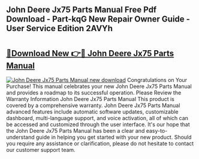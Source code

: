 ## John Deere Jx75 Parts Manual Free Pdf Download - Part-kqG New Repair Owner Guide - User Service Edition 2AVYh

# <h2><a href="http://bc68012.oget.top/?id=John+Deere+Jx75+Parts+Manual">🔗Download New 👉🔴 John Deere Jx75 Parts Manual</a></h2>

[![John Deere Jx75 Parts Manual new download](https://i.imgur.com/5g1atiW.png)](http://bc68012.oget.top/?id=John+Deere+Jx75+Parts+Manual)
Congratulations on Your Purchase! This manual celebrates your new John Deere Jx75 Parts Manual and provides a roadmap to its successful operation. Please Review the Warranty Information John Deere Jx75 Parts Manual This product is covered by a comprehensive warranty. John Deere Jx75 Parts Manual advanced features include automatic software updates, customizable dashboard, multi-language support, and voice activation, all of which can be accessed and customized through the user interface. It's our hope that the John Deere Jx75 Parts Manual has been a clear and easy-to-understand guide in helping you get started with your new product. Should you require any assistance or clarification, please do not hesitate to contact our customer support team.
